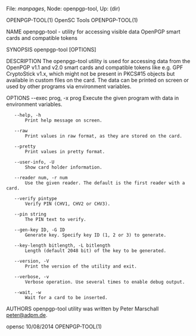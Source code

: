 File: *manpages*,  Node: openpgp-tool,  Up: (dir)

OPENPGP-TOOL(1)                  OpenSC Tools                  OPENPGP-TOOL(1)



NAME
       openpgp-tool - utility for accessing visible data OpenPGP smart cards
       and compatible tokens

SYNOPSIS
       openpgp-tool [OPTIONS]

DESCRIPTION
       The openpgp-tool utility is used for accessing data from the OpenPGP
       v1.1 and v2.0 smart cards and compatible tokens like e.g. GPF
       CryptoStick v1.x, which might not be present in PKCS#15 objects but
       available in custom files on the card. The data can be printed on
       screen or used by other programs via environment variables.

OPTIONS
       --exec prog, -x prog
           Execute the given program with data in environment variables.

       --help, -h
           Print help message on screen.

       --raw
           Print values in raw format, as they are stored on the card.

       --pretty
           Print values in pretty format.

       --user-info, -U
           Show card holder information.

       --reader num, -r num
           Use the given reader. The default is the first reader with a card.

       --verify pintype
           Verify PIN (CHV1, CHV2 or CHV3).

       --pin string
           The PIN text to verify.

       --gen-key ID, -G ID
           Generate key. Specify key ID (1, 2 or 3) to generate.

       --key-length bitlength, -L bitlength
           Length (default 2048 bit) of the key to be generated.

       --version, -V
           Print the version of the utility and exit.

       --verbose, -v
           Verbose operation. Use several times to enable debug output.

       --wait, -w
           Wait for a card to be inserted.

AUTHORS
       openpgp-tool utility was written by Peter Marschall <peter@adpm.de>.



opensc                            10/08/2014                   OPENPGP-TOOL(1)
